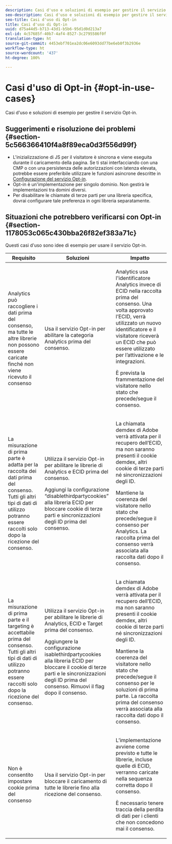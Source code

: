 ```yaml
---
description: Casi d'uso e soluzioni di esempio per gestire il servizio Opt-in.
seo-description: Casi d'uso e soluzioni di esempio per gestire il servizio Opt-in.
seo-title: Casi d'uso di Opt-in
title: Casi d'uso di Opt-in
uuid: d75a44d5-b713-43d1-b5b6-95d1d0d213a7
exl-id: 4c57685f-40b7-4af4-8527-3c2795586f0f
translation-type: ht
source-git-commit: 4453ebf701ea2dc06e6093dd77be6eb0f3b2936e
workflow-type: ht
source-wordcount: '437'
ht-degree: 100%

---
```


# Casi d&#39;uso di Opt-in {#opt-in-use-cases}

Casi d&#39;uso e soluzioni di esempio per gestire il servizio Opt-in.

## Suggerimenti e risoluzione dei problemi {#section-5c566366410f4a8f89eca0d3f556d99f}

* L&#39;inizializzazione di JS per il visitatore è sincrona e viene eseguita durante il caricamento della pagina. Se ti stai interfacciando con una CMP o con una persistenza delle autorizzazioni con latenza elevata, potrebbe essere preferibile utilizzare le funzioni asincrone descritte in [Configurazione del servizio Opt-in](../../implementation-guides/opt-in-service/getting-started.md#section-cf9ab638780141c9b62dc57cf00b7047).
* Opt-in è un&#39;implementazione per singolo dominio. Non gestirà le implementazioni tra domini diversi.
* Per disabilitare le chiamate di terze parti per una libreria specifica, dovrai configurare tale preferenza in ogni libreria separatamente.

## Situazioni che potrebbero verificarsi con Opt-in  {#section-1178053c065c430bba26f82ef383a71c}

Questi casi d&#39;uso sono idee di esempio per usare il servizio Opt-in.

<table id="table_83C85343611344D8A8315157C1B4240F"> 
 <thead> 
  <tr> 
   <th colname="col1" class="entry"> Requisito </th> 
   <th colname="col2" class="entry"> Soluzioni </th> 
   <th colname="col3" class="entry"> Impatto </th> 
  </tr>
 </thead>
 <tbody> 
  <tr> 
   <td colname="col1"> <p>Analytics può raccogliere i dati prima del consenso, ma tutte le altre librerie non possono essere caricate finché non viene ricevuto il consenso </p> </td> 
   <td colname="col2"> <p>Usa il servizio Opt-in per abilitare la categoria Analytics prima del consenso. </p> </td> 
   <td colname="col3"> <p>Analytics usa l'identificatore Analytics invece di ECID nella raccolta prima del consenso. Una volta approvato l’ECID, verrà utilizzato un nuovo identificatore e il visitatore riceverà un ECID che può essere utilizzato per l’attivazione e le integrazioni. </p> <p>È prevista la frammentazione del visitatore nello stato che precede/segue il consenso. </p> </td> 
  </tr> 
  <tr> 
   <td colname="col1"> <p>La misurazione di prima parte è adatta per la raccolta dei dati prima del consenso. Tutti gli altri tipi di dati di utilizzo potranno essere raccolti solo dopo la ricezione del consenso. </p> </td> 
   <td colname="col2"> <p>Utilizza il servizio Opt-in per abilitare le librerie di Analytics e ECID prima del consenso. </p> <p>Aggiungi la configurazione “disablethirdpartycookies” alla libreria ECID per bloccare cookie di terze parti e sincronizzazioni degli ID prima del consenso. </p> </td> 
   <td colname="col3"> <p>La chiamata demdex di Adobe verrà attivata per il recupero dell’ECID, ma non saranno presenti il cookie demdex, altri cookie di terze parti né sincronizzazioni degli ID. </p> <p>Mantiene la coerenza del visitatore nello stato che precede/segue il consenso per Analytics. La raccolta prima del consenso verrà associata alla raccolta dati dopo il consenso. </p> </td> 
  </tr> 
  <tr> 
   <td colname="col1"> <p>La misurazione di prima parte e il targeting è accettabile prima del consenso. Tutti gli altri tipi di dati di utilizzo potranno essere raccolti solo dopo la ricezione del consenso. </p> </td> 
   <td colname="col2"> <p>Utilizza il servizio Opt-in per abilitare le librerie di Analytics, ECID e Target prima del consenso. </p> <p>Aggiungere la configurazione <span class="codeph">isablethirdpartycookies</span> alla libreria ECID per bloccare il cookie di terze parti e le sincronizzazioni degli ID prima del consenso. Rimuovi il flag dopo il consenso. </p> </td> 
   <td colname="col3"> <p>La chiamata demdex di Adobe verrà attivata per il recupero dell’ECID, ma non saranno presenti il cookie demdex, altri cookie di terze parti né sincronizzazioni degli ID. </p> <p>Mantiene la coerenza del visitatore nello stato che precede/segue il consenso per le soluzioni di prima parte. La raccolta prima del consenso verrà associata alla raccolta dati dopo il consenso. </p> </td> 
  </tr> 
  <tr> 
   <td colname="col1"> <p>Non è consentito impostare cookie prima del consenso </p> </td> 
   <td colname="col2"> <p>Usa il servizio Opt-in per bloccare il caricamento di tutte le librerie fino alla ricezione del consenso. </p> </td> 
   <td colname="col3"> <p>L’implementazione avviene come previsto e tutte le librerie, incluse quelle di ECID, verranno caricate nella sequenza corretta dopo il consenso. </p> <p>È necessario tenere traccia della perdita di dati per i clienti che non concedono mai il consenso. </p> </td> 
  </tr> 
 </tbody> 
</table>
